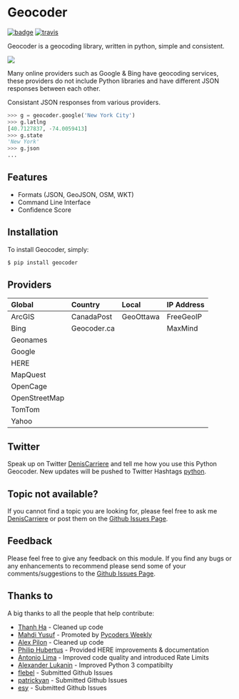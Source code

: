 # Geocoder

[![badge][badge]][badge_url] [![travis][travis]][travis_url]

Geocoder is a geocoding library, written in python, simple and consistent.

![][providers]

Many online providers such as Google & Bing have geocoding services,
these providers do not include Python libraries and have different
JSON responses between each other.

Consistant JSON responses from various providers.

```python
>>> g = geocoder.google('New York City')
>>> g.latlng
[40.7127837, -74.0059413]
>>> g.state
'New York'
>>> g.json
...
```

## Features

- Formats (JSON, GeoJSON, OSM, WKT)
- Command Line Interface
- Confidence Score

## Installation

To install Geocoder, simply:

```bash
$ pip install geocoder
```

## Providers

| Global        | Country       | Local     | IP Address    | 
|:--------------|:------------- |:----------|:--------------|
| ArcGIS        | CanadaPost    | GeoOttawa | FreeGeoIP     |
| Bing          | Geocoder.ca   |           | MaxMind       |
| Geonames      |               |           |               |
| Google        |               |           |               |
| HERE          |               |           |               |
| MapQuest      |               |           |               |
| OpenCage      |               |           |               |
| OpenStreetMap |               |           |               |
| TomTom        |               |           |               |
| Yahoo         |               |           |               |



## Twitter

Speak up on Twitter [DenisCarriere] and tell me how you use this Python Geocoder. New updates will be pushed to Twitter Hashtags [python].

## Topic not available?

If you cannot find a topic you are looking for, please feel free to ask me [DenisCarriere] or post them on the [Github Issues Page].

## Feedback

Please feel free to give any feedback on this module. If you find any bugs or any enhancements to recommend please send some of your comments/suggestions to the [Github Issues Page].

## Thanks to

A big thanks to all the people that help contribute:

- [Thanh Ha] - Cleaned up code
- [Mahdi Yusuf] - Promoted by [Pycoders Weekly]
- [Alex Pilon] - Cleaned up code
- [Philip Hubertus] - Provided HERE improvements & documentation
- [Antonio Lima] - Improved code quality and introduced Rate Limits
- [Alexander Lukanin] - Improved Python 3 compatibilty
- [flebel] - Submitted Github Issues
- [patrickyan] - Submitted Github Issues
- [esy] - Submitted Github Issues

[Thanh Ha]: https://twitter.com/zxiiro
[Alex Pilon]: http://alexpilon.ca
[Mahdi Yusuf]: https://twitter.com/myusuf3
[Pycoders Weekly]: https://twitter.com/pycoders
[Philip Hubertus]: https://twitter.com/philiphubs
[Antonio Lima]: https://twitter.com/themiurgo
[Alexander Lukanin]: https://github.com/alexanderlukanin13
[flebel]: https://github.com/flebel
[patrickyan]: https://github.com/patrickyan
[esy]: https://github.com/lambda-conspiracy

[providers]: http://i.imgur.com/vUJKCGl.png
[badge_url]: http://badge.fury.io/py/geocoder
[travis_url]: https://travis-ci.org/DenisCarriere/geocoder
[badge]: https://badge.fury.io/py/geocoder.png
[travis]: https://travis-ci.org/DenisCarriere/geocoder.png?branch=master
[DenisCarriere]: https://twitter.com/DenisCarriere
[python]: https://twitter.com/search?q=%23python
[Github Issues Page]: https://github.com/DenisCarriere/geocoder/issues
